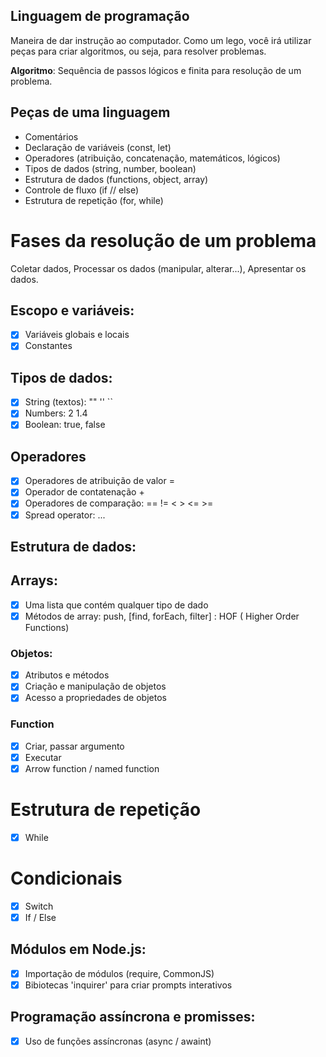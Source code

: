 ## Linguagem de programação

Maneira de dar instrução ao computador.
Como um lego, você irá utilizar peças para criar algoritmos, ou seja, para resolver problemas.

**Algoritmo**: Sequência de passos lógicos e finita para resolução de um problema.

## Peças de uma linguagem

- Comentários
- Declaração de variáveis (const, let)
- Operadores (atribuição, concatenação, matemáticos, lógicos)
- Tipos de dados (string, number, boolean)
- Estrutura de dados (functions, object, array)
- Controle de fluxo (if // else)
- Estrutura de repetição (for, while)

# Fases da resolução de um problema

Coletar dados,
Processar os dados (manipular, alterar...),
Apresentar os dados.

## Escopo e variáveis:

- [x] Variáveis globais e locais
- [x] Constantes

## Tipos de dados:

- [x] String (textos): ""  ''  ``
- [x] Numbers: 2  1.4 
- [x] Boolean: true, false

## Operadores

- [x] Operadores de atribuição de valor =
- [x] Operador de contatenação +
- [x] Operadores de comparação: ==  !=  < >  <=  >=
- [x] Spread operator: ...

## Estrutura de dados:

## Arrays:
- [x] Uma lista que contém qualquer tipo de dado
- [x]  Métodos de array: push, [find, forEach, filter] : HOF ( Higher Order Functions)

### Objetos:

- [x] Atributos e métodos
- [x] Criação e manipulação de objetos
- [x] Acesso a propriedades de objetos

### Function

- [x] Criar, passar argumento
- [x] Executar
- [x] Arrow function / named function

# Estrutura de repetição

- [x] While

# Condicionais

- [x] Switch
- [x] If / Else

## Módulos em Node.js:

- [x] Importação de módulos (require, CommonJS)
- [x] Bibiotecas 'inquirer' para criar prompts interativos

## Programação assíncrona e promisses:

- [x] Uso de funções assíncronas (async / awaint)